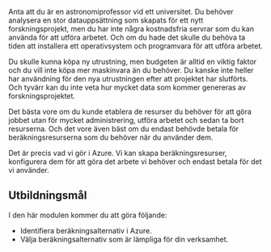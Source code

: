 Anta att du är en astronomiprofessor vid ett universitet. Du behöver analysera en stor datauppsättning som skapats för ett nytt forskningsprojekt, men du har inte några kostnadsfria servrar som du kan använda för att utföra arbetet. Och om du hade det skulle du behöva ta tiden att installera ett operativsystem och programvara för att utföra arbetet. 

Du skulle kunna köpa ny utrustning, men budgeten är alltid en viktig faktor och du vill inte köpa mer maskinvara än du behöver. Du kanske inte heller har användning för den nya utrustningen efter att projektet har slutförts. Och tyvärr kan du inte veta hur mycket data som kommer genereras av forskningsprojektet.

Det bästa vore om du kunde etablera de resurser du behöver för att göra jobbet utan för mycket administrering, utföra arbetet och sedan ta bort resurserna. Och det vore även bäst om du endast behövde betala för beräkningsresurserna som du behöver när du använder dem.

Det är precis vad vi gör i Azure. Vi kan skapa beräkningsresurser, konfigurera dem för att göra det arbete vi behöver och endast betala för det vi använder.

## <a name="learning-objectives"></a>Utbildningsmål

I den här modulen kommer du att göra följande:

- Identifiera beräkningsalternativ i Azure.
- Välja beräkningsalternativ som är lämpliga för din verksamhet.
